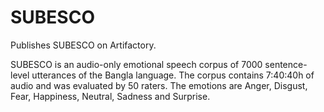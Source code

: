 # SUBESCO

Publishes SUBESCO on Artifactory.

SUBESCO is an audio-only emotional speech corpus of 7000 sentence-level utterances of the Bangla language. The corpus contains 7:40:40h of audio and was evaluated by 50 raters. The emotions are Anger, Disgust, Fear, Happiness, Neutral, Sadness and Surprise.
